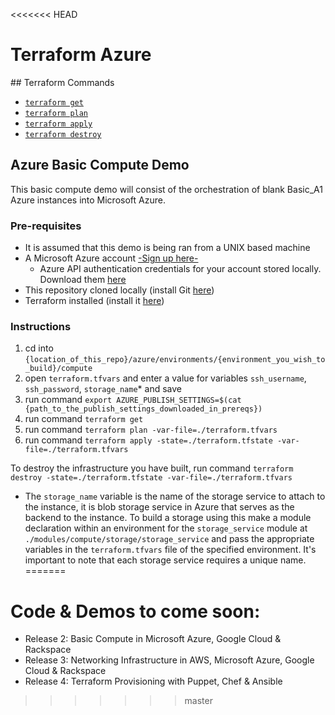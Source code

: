 <<<<<<< HEAD
# Terraform Azure

## Terraform Commands

* [`terraform get`](https://www.terraform.io/docs/commands/get.html)
* [`terraform plan`](https://www.terraform.io/docs/commands/plan.html)
* [`terraform apply`](https://www.terraform.io/docs/commands/apply.html)
* [`terraform destroy`](https://www.terraform.io/docs/commands/destroy.html)

## Azure Basic Compute Demo

This basic compute demo will consist of the orchestration of blank Basic_A1 Azure instances into Microsoft Azure.

### Pre-requisites

- It is assumed that this demo is being ran from a UNIX based machine
- A Microsoft Azure account [-Sign up here-](https://azure.microsoft.com/en-gb/free/)
  - Azure API authentication credentials for your account stored locally. Download them  [here](https://manage.windowsazure.com/publishsettings)
- This repository cloned locally (install Git [here](https://git-scm.com/book/en/v2/Getting-Started-Installing-Git))
- Terraform installed (install it [here](https://www.terraform.io/downloads.html))

### Instructions

1. cd into `{location_of_this_repo}/azure/environments/{environment_you_wish_to_build}/compute`
2. open `terraform.tfvars` and enter a value for variables `ssh_username`, `ssh_password`, `storage_name`* and save
3. run command `export AZURE_PUBLISH_SETTINGS=$(cat {path_to_the_publish_settings_downloaded_in_prereqs})`
4. run command `terraform get`  
5. run command `terraform plan -var-file=./terraform.tfvars`
6. run command `terraform apply -state=./terraform.tfstate -var-file=./terraform.tfvars`

To destroy the infrastructure you have built, run command `terraform destroy -state=./terraform.tfstate -var-file=./terraform.tfvars`

* The `storage_name` variable is the name of the storage service to attach to the instance, it is blob storage service in Azure that serves as the backend to the instance. To build a storage using this make a module declaration within an environment for the `storage_service` module at `./modules/compute/storage/storage_service` and pass the appropriate variables in the `terraform.tfvars` file of the specified environment. It's important to note that each storage service requires a unique name.
=======
# Code & Demos to come soon:

* Release 2: Basic Compute in Microsoft Azure, Google Cloud & Rackspace
* Release 3: Networking Infrastructure in AWS, Microsoft Azure, Google Cloud & Rackspace
* Release 4: Terraform Provisioning with Puppet, Chef & Ansible
>>>>>>> master
